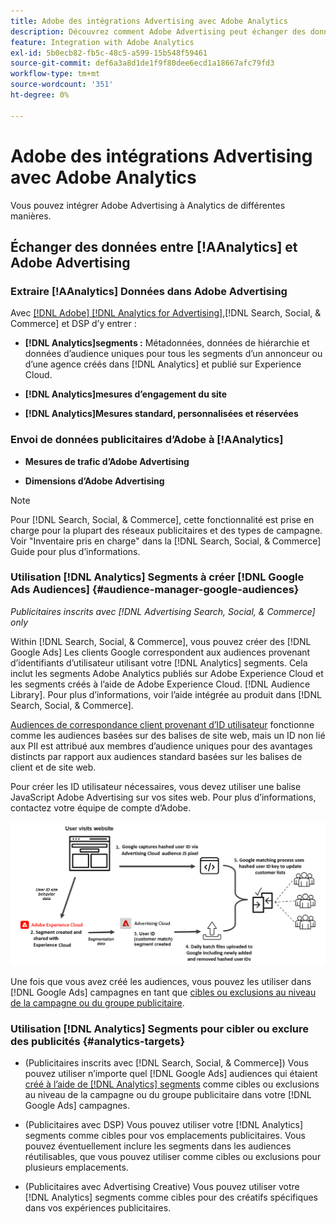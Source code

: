 ```yaml
---
title: Adobe des intégrations Advertising avec Adobe Analytics
description: Découvrez comment Adobe Advertising peut échanger des données avec Adobe Analytics et comment utiliser les données dans Search, Social et Commerce.
feature: Integration with Adobe Analytics
exl-id: 5b0ecb82-fb5c-48c5-a599-15b548f59461
source-git-commit: def6a3a8d1de1f9f80dee6ecd1a18667afc79fd3
workflow-type: tm+mt
source-wordcount: '351'
ht-degree: 0%

---
```


# Adobe des intégrations Advertising avec Adobe Analytics

Vous pouvez intégrer Adobe Advertising à Analytics de différentes manières.

## Échanger des données entre [!AAnalytics] et Adobe Advertising

### Extraire [!AAnalytics] Données dans Adobe Advertising

Avec [[!DNL Adobe] [!DNL Analytics for Advertising]](/help/integrations/analytics/overview.md),[!DNL Search, Social, & Commerce] et DSP d’y entrer :

* **[!DNL Analytics]segments :**  Métadonnées, données de hiérarchie et données d’audience uniques pour tous les segments d’un annonceur ou d’une agence créés dans [!DNL Analytics] et publié sur Experience Cloud.

* **[!DNL Analytics]mesures d’engagement du site**

* **[!DNL Analytics]Mesures standard, personnalisées et réservées**

### Envoi de données publicitaires d’Adobe à [!AAnalytics]

* **Mesures de trafic d’Adobe Advertising**

* **Dimensions d’Adobe Advertising**

>[!NOTE]
>
>Pour [!DNL Search, Social, & Commerce], cette fonctionnalité est prise en charge pour la plupart des réseaux publicitaires et des types de campagne. Voir &quot;Inventaire pris en charge&quot; dans la [!DNL Search, Social, & Commerce] Guide pour plus d’informations.<!-- add link when that's published in ExL -->

### Utilisation [!DNL Analytics] Segments à créer [!DNL Google Ads Audiences] {#audience-manager-google-audiences}

*Publicitaires inscrits avec [!DNL Advertising Search, Social, & Commerce] only*

<!-- Verify all -->

Within [!DNL Search, Social, & Commerce], vous pouvez créer des [!DNL Google Ads] Les clients Google correspondent aux audiences provenant d’identifiants d’utilisateur utilisant votre [!DNL Analytics] segments. Cela inclut les segments Adobe Analytics publiés sur Adobe Experience Cloud et les segments créés à l’aide de Adobe Experience Cloud. [!DNL Audience Library]. Pour plus d’informations, voir l’aide intégrée au produit dans [!DNL Search, Social, & Commerce].

[Audiences de correspondance client provenant d’ID utilisateur](https://support.google.com/google-ads/answer/9199250) fonctionne comme les audiences basées sur des balises de site web, mais un ID non lié aux PII est attribué aux membres d’audience uniques pour des avantages distincts par rapport aux audiences standard basées sur les balises de client et de site web.

Pour créer les ID utilisateur nécessaires, vous devez utiliser une balise JavaScript Adobe Advertising <!-- with a user ID parameter -->sur vos sites web. Pour plus d’informations, contactez votre équipe de compte d’Adobe.

![processus de création de segments](/help/integrations/assets/ad_search_user_id_pic.png)

Une fois que vous avez créé les audiences, vous pouvez les utiliser dans [!DNL Google Ads] campagnes en tant que [cibles ou exclusions au niveau de la campagne ou du groupe publicitaire](#audience-manager-targets).

### Utilisation [!DNL Analytics] Segments pour cibler ou exclure des publicités {#analytics-targets}

* (Publicitaires inscrits avec [!DNL Search, Social, & Commerce]) Vous pouvez utiliser n’importe quel [!DNL Google Ads] audiences qui étaient [créé à l’aide de [!DNL Analytics] segments](#audience-manager-google-audiences) comme cibles ou exclusions au niveau de la campagne ou du groupe publicitaire dans votre [!DNL Google Ads] campagnes.

* (Publicitaires avec DSP) Vous pouvez utiliser votre [!DNL Analytics] segments comme cibles pour vos emplacements publicitaires. Vous pouvez éventuellement inclure les segments dans les audiences réutilisables, que vous pouvez utiliser comme cibles ou exclusions pour plusieurs emplacements.

* (Publicitaires avec Advertising Creative) Vous pouvez utiliser votre [!DNL Analytics] segments comme cibles pour des créatifs spécifiques dans vos expériences publicitaires.
